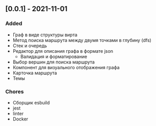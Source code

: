 


## [0.0.1] - 2021-11-01
### Added
- Граф в виде структуры вирта
- Метод поиска маршрута между двумя точками в глубину (dfs)
- Стек и очередь
- Редактор для описания графа в формате json
  - Валидация и форматирование
- Выбор вершин для поиска маршрута
- Компонент для визуального отображения графа 
- Карточка маршрута
- Темы

### Chores
- Сборщик esbuild
- jest
- linter
- Docker
